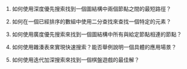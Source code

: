 

1. 如何使用深度優先搜索找到一個圖結構中兩個節點之間的最短路徑？

2. 如何在一個已經排序的數組中使用二分查找來查找一個特定的元素？

3. 如何使用廣度優先搜索來找到一個圖結構中所有與給定節點相連的節點？

4. 如何使用雜湊表來實現快速搜索？能否舉例說明一個具體的應用場景？

5. 如何使用迭代加深搜索來找到一個棋盤遊戲的最佳解？